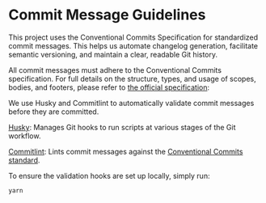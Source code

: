 # Commit Message Guidelines
This project uses the Conventional Commits Specification for standardized commit messages. This helps us automate changelog generation, facilitate semantic versioning, and maintain a clear, readable Git history.

All commit messages must adhere to the Conventional Commits specification. For full details on the structure, types, and usage of scopes, bodies, and footers, please refer to [the official specification](https://www.conventionalcommits.org):

We use Husky and Commitlint to automatically validate commit messages before they are committed.

[Husky](https://typicode.github.io/husky/): Manages Git hooks to run scripts at various stages of the Git workflow.

[Commitlint](https://commitlint.js.org/reference/configuration.html): Lints commit messages against the [Conventional Commits standard](https://github.com/conventional-changelog/commitlint/tree/master/%40commitlint/config-conventional).

To ensure the validation hooks are set up locally, simply run:

```shell
yarn
```
